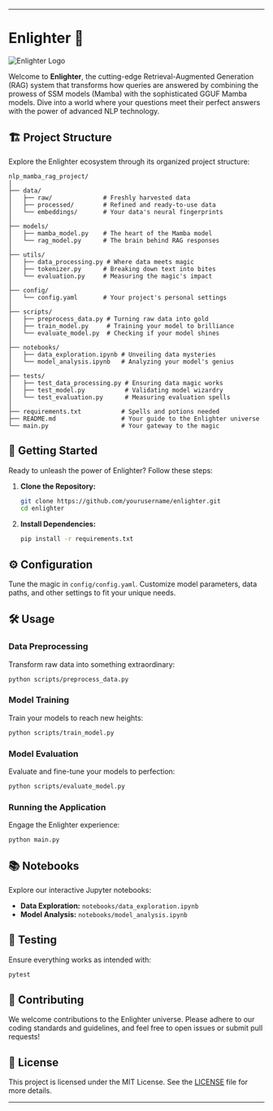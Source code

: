  
---

# Enlighter 🌟

![Enlighter Logo](docs/images/enlighter_logo.png)

Welcome to **Enlighter**, the cutting-edge Retrieval-Augmented Generation (RAG) system that transforms how queries are answered by combining the prowess of SSM models (Mamba) with the sophisticated GGUF Mamba models. Dive into a world where your questions meet their perfect answers with the power of advanced NLP technology.

## 🏗️ Project Structure

Explore the Enlighter ecosystem through its organized project structure:

```
nlp_mamba_rag_project/
│
├── data/
│   ├── raw/              # Freshly harvested data
│   ├── processed/        # Refined and ready-to-use data
│   └── embeddings/       # Your data's neural fingerprints
│
├── models/
│   ├── mamba_model.py    # The heart of the Mamba model
│   └── rag_model.py      # The brain behind RAG responses
│
├── utils/
│   ├── data_processing.py # Where data meets magic
│   ├── tokenizer.py      # Breaking down text into bites
│   └── evaluation.py     # Measuring the magic's impact
│
├── config/
│   └── config.yaml       # Your project's personal settings
│
├── scripts/
│   ├── preprocess_data.py # Turning raw data into gold
│   ├── train_model.py     # Training your model to brilliance
│   └── evaluate_model.py  # Checking if your model shines
│
├── notebooks/
│   ├── data_exploration.ipynb # Unveiling data mysteries
│   └── model_analysis.ipynb   # Analyzing your model's genius
│
├── tests/
│   ├── test_data_processing.py # Ensuring data magic works
│   ├── test_model.py           # Validating model wizardry
│   └── test_evaluation.py      # Measuring evaluation spells
│
├── requirements.txt           # Spells and potions needed
├── README.md                  # Your guide to the Enlighter universe
└── main.py                    # Your gateway to the magic
```

## 🚀 Getting Started

Ready to unleash the power of Enlighter? Follow these steps:

1. **Clone the Repository:**
    ```bash
    git clone https://github.com/yourusername/enlighter.git
    cd enlighter
    ```

2. **Install Dependencies:**
    ```bash
    pip install -r requirements.txt
    ```

## ⚙️ Configuration

Tune the magic in `config/config.yaml`. Customize model parameters, data paths, and other settings to fit your unique needs.

## 🛠️ Usage

### Data Preprocessing

Transform raw data into something extraordinary:
```bash
python scripts/preprocess_data.py
```

### Model Training

Train your models to reach new heights:
```bash
python scripts/train_model.py
```

### Model Evaluation

Evaluate and fine-tune your models to perfection:
```bash
python scripts/evaluate_model.py
```

### Running the Application

Engage the Enlighter experience:
```bash
python main.py
```

## 📚 Notebooks

Explore our interactive Jupyter notebooks:
- **Data Exploration:** `notebooks/data_exploration.ipynb`
- **Model Analysis:** `notebooks/model_analysis.ipynb`

## 🧪 Testing

Ensure everything works as intended with:
```bash
pytest
```

## 🤝 Contributing

We welcome contributions to the Enlighter universe. Please adhere to our coding standards and guidelines, and feel free to open issues or submit pull requests!

## 📜 License

This project is licensed under the MIT License. See the [LICENSE](LICENSE) file for more details.

---
 
